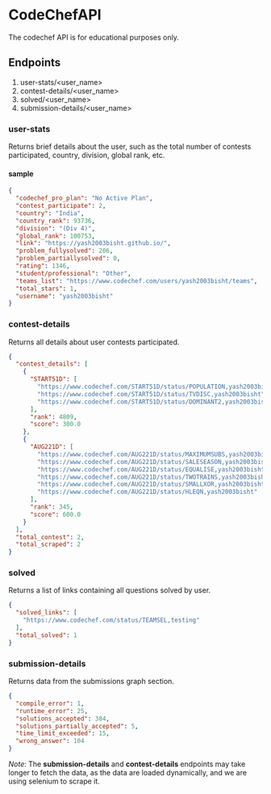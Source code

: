 # CodeChefAPI
The codechef API is for educational purposes only.

## Endpoints
1. user-stats/<user_name>
2. contest-details/<user_name>
3. solved/<user_name>
4. submission-details/<user_name>

### user-stats
Returns brief details about the user, such as the total number of contests participated, country, division, global rank, etc.

#### sample
```json lines
{
  "codechef_pro_plan": "No Active Plan",
  "contest_participate": 2,
  "country": "India",
  "country_rank": 93736,
  "division": "(Div 4)",
  "global_rank": 100753,
  "link": "https://yash2003bisht.github.io/",
  "problem_fullysolved": 206,
  "problem_partiallysolved": 0,
  "rating": 1346,
  "student/professional": "Other",
  "teams_list": "https://www.codechef.com/users/yash2003bisht/teams",
  "total_stars": 1,
  "username": "yash2003bisht"
}
```

### contest-details
Returns all details about user contests participated.
```json lines
{
  "contest_details": [
    {
      "START51D": [
        "https://www.codechef.com/START51D/status/POPULATION,yash2003bisht",
        "https://www.codechef.com/START51D/status/TVDISC,yash2003bisht",
        "https://www.codechef.com/START51D/status/DOMINANT2,yash2003bisht"
      ],
      "rank": 4809,
      "score": 300.0
    },
    {
      "AUG221D": [
        "https://www.codechef.com/AUG221D/status/MAXIMUMSUBS,yash2003bisht",
        "https://www.codechef.com/AUG221D/status/SALESEASON,yash2003bisht",
        "https://www.codechef.com/AUG221D/status/EQUALISE,yash2003bisht",
        "https://www.codechef.com/AUG221D/status/TWOTRAINS,yash2003bisht",
        "https://www.codechef.com/AUG221D/status/SMALLXOR,yash2003bisht",
        "https://www.codechef.com/AUG221D/status/HLEQN,yash2003bisht"
      ],
      "rank": 345,
      "score": 600.0
    }
  ],
  "total_contest": 2,
  "total_scraped": 2
}
```

### solved
Returns a list of links containing all questions solved by user.
```json lines
{
  "solved_links": [
    "https://www.codechef.com/status/TEAMSEL,testing"
  ],
  "total_solved": 1
}
```

### submission-details
Returns data from the submissions graph section.
```json lines
{
  "compile_error": 1,
  "runtime_error": 25,
  "solutions_accepted": 384,
  "solutions_partially_accepted": 5,
  "time_limit_exceeded": 15,
  "wrong_answer": 104
}
```

*Note*: The **submission-details** and **contest-details** endpoints may take longer to fetch the data, as the data are loaded dynamically, and we are using selenium to scrape it.
